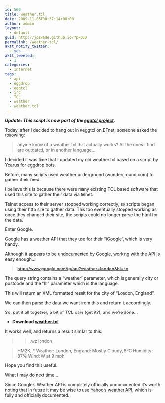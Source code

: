 ```yaml
---
id: 560
title: weather.tcl
date: 2009-11-05T00:37:14+00:00
author: admin
layout:
  - default
guid: http://jpswade.github.io/?p=560
permalink: /weather-tcl/
aktt_notify_twitter:
  - yes
aktt_tweeted:
  - 1
categories:
  - Internet
tags:
  - api
  - eggdrop
  - eggtcl
  - irc
  - TCL
  - weather
  - weather.tcl
---
```

<p class="lead">
  <strong><em>Update: This script is now part of the <a href="http://www.eggtcl.com/">eggtcl project</a>.</em></strong>
</p>

Today, after I decided to hang out in #eggtcl on EFnet, someone asked the following:

> <daILLeST> anyine know of a weather tcl that actually works? All the ones I find are outdated, or in another language&#8230;

I decided it was time that I updated my old weather.tcl based on a script by Ycarus for eggdrop bots.

<!--more-->Before, many scripts used weather underground (wunderground.com) to gather their feed.

I believe this is because there were many existing TCL based software that used this site to gather their data via telnet.

Telnet access to their server stopped working correctly, so scripts began using their http site to gather data. This too eventually stopped working as once they changed their site, the scripts could no longer parse the html for the data.

Enter Google.

Google has a weather API that they use for their &#8220;[iGoogle](http://www.google.com/ig)&#8220;, which is very handy.

Although it appears to be undocumented by Google, working with the API is easy enough&#8230;

> <http://www.google.com/ig/api?weather=london&hl=en>

The query string contains a &#8220;weather&#8221; parameter, which is generally city or postcode and the &#8220;hl&#8221; parameter which is the language.

This will return an XML formatted result for the city of &#8220;London, England&#8221;.

We can then parse the data we want from this and return it accordingly.

So, put it all together, a bit of TCL care (get it?), and we&#8217;re done&#8230;

  * **Download [weather.tcl](http://code.google.com/p/eggtcl/downloads/detail?name=weather.tcl)**

It works well, and returns a result similar to this:

> > .wz london
  
> <Bot> HM2K, * Weather: London, England: Mostly Cloudy, 8ºC Humidity: 87% Wind: W at 9 mph

Hope you find this useful.

What I may do next time&#8230;

Since Google&#8217;s Weather API is completely officially undocumented it&#8217;s worth noting that in future it may be wise to use [Yahoo&#8217;s weather API](http://developer.yahoo.com/weather/), which is fully and officially documented.
